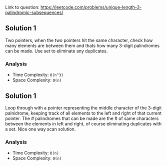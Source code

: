 Link to question: https://leetcode.com/problems/unique-length-3-palindromic-subsequences/

## Solution 1

Two pointers, when the two pointers hit the same character, check how many elements are between them and thats how many 3-digit palindromes can be made. Use set to eliminate any duplicates.

### Analysis

- Time Complexity: `O(n^3)`
- Space Complexity: `O(n)`

## Solution 1

Loop through with a pointer representing the middle character of the 3-digit palnidrome, keeping track of all elements to the left and right of that current pointer. The # palindromes that can be made are the # of same characters between the elements in left and right, of course eliminating duplicates with a set. Nice one way scan solution.

### Analysis

- Time Complexity: `O(n)`
- Space Complexity: `O(n)`
